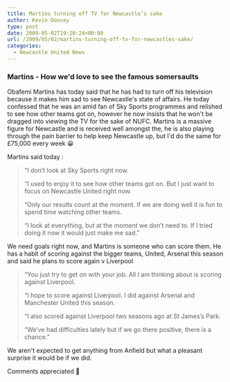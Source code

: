 ```yaml
---
title: Martins turning off TV for Newcastle’s sake
author: Kevin Doocey
type: post
date: 2009-05-02T19:20:24+00:00
url: /2009/05/02/martins-turning-off-tv-for-newcastles-sake/
categories:
  - Newcastle United News
---
```


### Martins - How we'd love to see the famous somersaults

Obafemi Martins has today said that he has had to turn off his television because it makes him sad to see Newcastle's state of affairs. He today confessed that he was an amid fan of Sky Sports programmes and relished to see how other teams got on, however he now insists that he won't be dragged into viewing the TV for the sake of NUFC. Martins is a massive figure for Newcastle and is received well amongst the, he is also playing through the pain barrier to help keep Newcastle up, but I'd do the same for £75,000 every week 😀

Martins said today :

> “I don’t look at Sky Sports right now.
>
> “I used to enjoy it to see how other teams got on. But I just want to focus on Newcastle United right now.
>
> “Only our results count at the moment. If we are doing well it is fun to spend time watching other teams.
>
> “I look at everything, but at the moment we don’t need to. If I tried doing it now it would just make me sad.”

We need goals right now, and Martins is someone who can score them. He has a habit of scoring against the bigger teams, United, Arsenal this season and said he plans to score again v Liverpool

> “You just try to get on with your job. All I am thinking about is scoring against Liverpool.
>
> “I hope to score against Liverpool. I did against Arsenal and Manchester United this season.
>
> “I also scored against Liverpool two seasons ago at St James’s Park.
>
> “We’ve had difficulties lately but if we go there positive, there is a chance.”

We aren't expected to get anything from Anfield but what a pleasant surprise it would be if we did.

Comments appreciated 🙂
